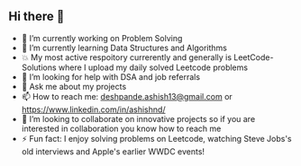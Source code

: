 ## Hi there 👋

- 🔭 I’m currently working on Problem Solving
- 🌱 I’m currently learning Data Structures and Algorithms
- 💥 My most active respoitory currerently and generally is LeetCode-Solutions where I upload my daily solved Leetcode problems
- 🤔 I’m looking for help with DSA and job referrals
- 💬 Ask me about my projects
- 📫 How to reach me: deshpande.ashish13@gmail.com or https://www.linkedin.com/in/ashishnd/
- 👯 I’m looking to collaborate on innovative projects so if you are interested in collaboration you know how to reach me
- ⚡ Fun fact: I enjoy solving problems on Leetcode, watching Steve Jobs's old interviews and Apple's earlier WWDC events!
